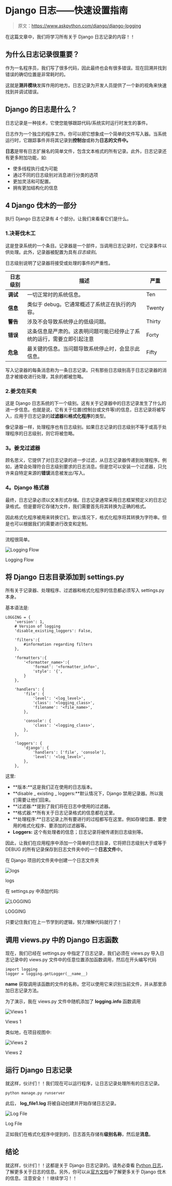 # Django 日志——快速设置指南

> 原文：<https://www.askpython.com/django/django-logging>

在这篇文章中，我们将学习所有关于 Django 日志记录的内容！！

## 为什么日志记录很重要？

作为一名程序员，我们写了很多代码，因此最终也会有很多错误。现在回溯并找到错误的确切位置是非常耗时的。

这就是**测井模块**发挥作用的地方。日志记录为开发人员提供了一个新的视角来快速找到并调试错误。

## Django 的日志是什么？

日志记录是一种技术，它使您能够跟踪代码/系统实时运行时发生的事件。

日志作为一个独立的程序工作。你可以把它想象成一个简单的文件写入器。当系统运行时，它跟踪事件并将其记录到**控制台**或称为**日志的文件中。**

**日志**是带有日志扩展名的简单文件，包含文本格式的所有记录。此外，日志记录还有更多附加功能，如:

*   使多线程执行成为可能
*   通过不同的日志级别对消息进行分类的选项
*   更加灵活和可配置。
*   拥有更加结构化的信息

## 4 Django 伐木的一部分

执行 Django 日志记录有 4 个部分。让我们来看看它们是什么。

### 1.决哥伐木工

这是登录系统的一个条目。记录器是一个部件，当调用日志记录时，它记录事件以供处理。此外，记录器被配置为具有*日志级别*。

日志级别说明了记录器将接受或处理的事件的严重性。

| 日志级别 | 描述 | 严重 |
| --- | --- | --- |
| **调试** | 一切正常时的系统信息。 | Ten |
| **信息** | 类似于 debug。它通常概述了系统正在执行的内容。 | Twenty |
| **警告** | 涉及不会导致系统停止的低级问题。 | Thirty |
| **错误** | 这条信息是严肃的。这表明问题可能已经停止了系统的运行，需要立即引起注意 | Forty |
| **危急** | 最关键的信息。当问题导致系统停止时，会显示此信息。 | Fifty |

写入记录器的每条消息称为一条日志记录。只有那些日志级别高于日志记录器的消息才被接收进行处理，其余的都被忽略。

### 2.姜戈在买卖

这是 Django 日志系统的下一个级别。这有关于记录器中的日志记录发生了什么的进一步信息。也就是说，它有关于位置(控制台或文件等)的信息，日志记录将被写入，应用于日志记录的**过滤器**和**格式化程序**的类型。

像记录器一样，处理程序也有日志级别。如果日志记录的日志级别不等于或高于处理程序的日志级别，则它将被忽略。

### **3。姜戈过滤器**

顾名思义，它提供了对日志记录的进一步过滤，从日志记录器传递到处理程序。例如，通常会处理符合日志级别要求的日志消息。但是您可以安装一个过滤器，只允许来自特定来源的**错误**消息被发出/写入。

### **4。Django 格式器**

最终，日志记录必须以文本形式存储。日志记录通常采用日志框架预定义的日志记录格式。但是要将它存储为文件，我们需要首先将其转换为正确的格式。

因此格式化程序被用来转换它们。默认情况下，格式化程序将其转换为字符串。但是也可以根据我们的需要进行改变和定制。

* * *

流程很简单。

![Logging Flow](img/298ff8f7d07ffcdbe696efb05d4c6077.png)

Logging Flow

## **将 Django 日志目录添加到 settings.py**

所有关于记录器、处理程序、过滤器和格式化程序的信息都必须写入 settings.py 本身。

基本语法是:

```
LOGGING = {
    'version': 1,
    # Version of logging
    'disable_existing_loggers': False,

    'filters':{
        #information regarding filters
    },

    'formatters':{
        '<formatter_name>':{
            'format': '<formatter_info>',
            'style': '{',
        }
    },

    'handlers': {
        'file': {
            'level': '<log_level>',
            'class': '<logging_class>',
            'filename': '<file_name>',
        },

        'console': {
            'class': '<logging_class>',
        },
    },

    'loggers': {
        'django': {
            'handlers': ['file', 'console'],
            'level': '<log_level>',
        },
    },

```

这里:

*   **版本:**这是我们正在使用的日志版本。
*   **disable _ existing _ loggers:**默认情况下，Django 禁用记录器。所以我们需要让他们回来。
*   **过滤器:**提到了我们将在日志中使用的过滤器。
*   **格式器:**所有关于日志记录格式的信息都在这里。
*   **处理程序:**日志记录上所有要进行的过程都写在这里。例如存储位置、要使用的格式化程序、要添加的过滤器等。
*   **Loggers:** 这个有处理者的信息；日志记录将被传递到日志级别等。

因此，让我们在应用程序中添加一个简单的日志目录，它将把日志级别大于或等于 DEBUG 的所有记录保存到日志文件夹中的一个**日志文件**中。

在 Django 项目的文件夹中创建一个日志文件夹

![logs](img/40fbd05a8ff6358c20183b0b6fb5656b.png)

logs

在 settings.py 中添加代码:

![LOGGING](img/66ff540d499fde0b7cb1c739d5faeeac.png)

LOGGING

只要记住我们在上一节学到的逻辑，努力理解代码就行了！

## **调用 views.py 中的 Django 日志函数**

现在，我们已经在 settings.py 中指定了日志记录，我们必须在 views.py 导入日志记录中的 views.py 文件中的任意位置添加函数调用，然后在开头编写代码

```
import logging
logger = logging.getLogger(__name__)

```

**__name__** 获取调用该函数的文件的名称。您可以使用它来识别当前文件，并从那里添加日志记录方法。

为了演示，我在 views.py 文件中随机添加了 **logging.info** 函数调用

![Views 1](img/9ec3a38b078e992306ed5f22b6ef0ab8.png)

Views 1

类似地，在项目视图中:

![Views 2](img/103b136cd9a5e77a294aac3840966a2e.png)

Views 2

## **运行 Django 日志记录**

就这样，伙计们！！我们现在可以运行程序，让日志记录处理所有的日志记录。

```
python manage.py runserver

```

此后， **log_file1.log** 将被自动创建并开始存储日志记录。

![Log File](img/46166de6549e848997440c1c89feda15.png)

Log File

正如我们在格式化程序中提到的，日志首先存储有**级别名称**，然后是**消息**。

## **结论**

就这样，伙计们！！这都是关于 Django 日志记录的。请务必查看 [Python 日志](https://www.askpython.com/python-modules/python-logging-module)，了解更多关于日志的信息。另外，你可以从[官方文档](https://docs.djangoproject.com/en/3.1/topics/logging/)中了解更多关于 Django 伐木的信息。注意安全！！继续学习！！